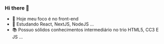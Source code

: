 ### Hi there 👋


- 🔭 Hoje meu foco é no front-end
- 🌱 Estudando React, NextJS, NodeJS ...
- 📚 Possuo sólidos conhecimentos intermediário no trio HTML5, CC3 E JS ...

